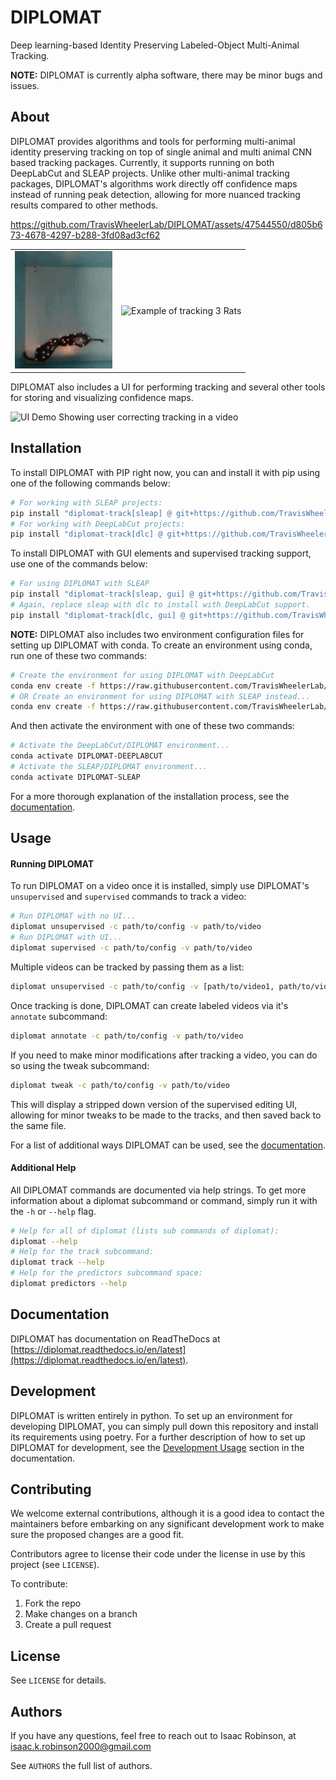 # DIPLOMAT

Deep learning-based Identity Preserving Labeled-Object Multi-Animal Tracking.

**NOTE:** DIPLOMAT is currently alpha software, there may be minor bugs and issues.

## About

DIPLOMAT provides algorithms and tools for performing multi-animal identity preserving tracking on top of single animal and multi animal CNN based tracking packages. Currently, it supports running on both DeepLabCut and SLEAP projects.
Unlike other multi-animal tracking packages, DIPLOMAT's algorithms work directly off confidence maps instead of running peak detection, allowing for more nuanced tracking results compared to other methods. 

https://github.com/TravisWheelerLab/DIPLOMAT/assets/47544550/d805b673-4678-4297-b288-3fd08ad3cf62

|                                                            |                                                  |
|------------------------------------------------------------|--------------------------------------------------|
| ![Example of tracking 2 Degus in a Box](docs/source/_static/imgs/example1.png) | ![Example of tracking 3 Rats](docs/source/_static/imgs/example2.png) |

DIPLOMAT also includes a UI for performing tracking and several other tools for storing and visualizing confidence maps. 

![UI Demo Showing user correcting tracking in a video](docs/source/_static/imgs/UIDemo.png)

## Installation

To install DIPLOMAT with PIP right now, you can and install it with pip using one of the following commands below:
```bash
# For working with SLEAP projects:
pip install "diplomat-track[sleap] @ git+https://github.com/TravisWheelerLab/DIPLOMAT.git"
# For working with DeepLabCut projects:
pip install "diplomat-track[dlc] @ git+https://github.com/TravisWheelerLab/DIPLOMAT.git"
```
To install DIPLOMAT with GUI elements and supervised tracking support, use one of the commands below:
```bash
# For using DIPLOMAT with SLEAP
pip install "diplomat-track[sleap, gui] @ git+https://github.com/TravisWheelerLab/DIPLOMAT.git"
# Again, replace sleap with dlc to install with DeepLabCut support.
pip install "diplomat-track[dlc, gui] @ git+https://github.com/TravisWheelerLab/DIPLOMAT.git"
```

**NOTE:** DIPLOMAT also includes two environment configuration files for setting up DIPLOMAT with conda.
To create an environment using conda, run one of these two commands:
```bash
# Create the environment for using DIPLOMAT with DeepLabCut
conda env create -f https://raw.githubusercontent.com/TravisWheelerLab/DIPLOMAT/main/conda-environments/DIPLOMAT-DEEPLABCUT.yaml
# OR Create an environment for using DIPLOMAT with SLEAP instead...
conda env create -f https://raw.githubusercontent.com/TravisWheelerLab/DIPLOMAT/main/conda-environments/DIPLOMAT-SLEAP.yaml
```
And then activate the environment with one of these two commands:
```bash
# Activate the DeepLabCut/DIPLOMAT environment...
conda activate DIPLOMAT-DEEPLABCUT
# Activate the SLEAP/DIPLOMAT environment...
conda activate DIPLOMAT-SLEAP
```

For a more thorough explanation of the installation process, see the [documentation](https://diplomat.readthedocs.io/en/latest/installation.html).

## Usage

#### Running DIPLOMAT

To run DIPLOMAT on a video once it is installed, simply use DIPLOMAT's `unsupervised` and `supervised` commands to track a video:
```bash
# Run DIPLOMAT with no UI...
diplomat unsupervised -c path/to/config -v path/to/video
# Run DIPLOMAT with UI...
diplomat supervised -c path/to/config -v path/to/video
```

Multiple videos can be tracked by passing them as a list:
```bash
diplomat unsupervised -c path/to/config -v [path/to/video1, path/to/video2, "path/to/video3"]
```

Once tracking is done, DIPLOMAT can create labeled videos via it's `annotate` subcommand:
```bash
diplomat annotate -c path/to/config -v path/to/video
```

If you need to make minor modifications after tracking a video, you can do so using the tweak subcommand:
```bash
diplomat tweak -c path/to/config -v path/to/video
```
This will display a stripped down version of the supervised editing UI, allowing for minor tweaks to be made to the tracks, and then
saved back to the same file.

For a list of additional ways DIPLOMAT can be used, see the [documentation](https://diplomat.readthedocs.io/en/latest/basic_usage.html).

#### Additional Help

All DIPLOMAT commands are documented via help strings. To get more information about a diplomat subcommand or command, simply run it with the `-h` or `--help` flag.

```bash
# Help for all of diplomat (lists sub commands of diplomat):
diplomat --help 
# Help for the track subcommand:
diplomat track --help
# Help for the predictors subcommand space:
diplomat predictors --help
```

## Documentation

DIPLOMAT has documentation on ReadTheDocs at [https://diplomat.readthedocs.io/en/latest](https://diplomat.readthedocs.io/en/latest).

## Development

DIPLOMAT is written entirely in python. To set up an environment for developing DIPLOMAT, you can simply pull down this repository and install its
requirements using poetry. For a further description of how to set up DIPLOMAT for development, see the 
[Development Usage](https://diplomat.readthedocs.io/en/latest/advanced_usage.html#development-usage) section in the documentation.

## Contributing

We welcome external contributions, although it is a good idea to contact the
maintainers before embarking on any significant development work to make sure
the proposed changes are a good fit.

Contributors agree to license their code under the license in use by this
project (see `LICENSE`).

To contribute:

  1. Fork the repo
  2. Make changes on a branch
  3. Create a pull request

## License

See `LICENSE` for details.

## Authors

If you have any questions, feel free to reach out to Isaac Robinson, at [isaac.k.robinson2000@gmail.com](mailto:isaac.k.robinson2000@gmail.com)

See `AUTHORS` the full list of authors.

